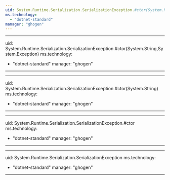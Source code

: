 ```yaml
---
uid: System.Runtime.Serialization.SerializationException.#ctor(System.Runtime.Serialization.SerializationInfo,System.Runtime.Serialization.StreamingContext)
ms.technology: 
  - "dotnet-standard"
manager: "ghogen"
---
```


---
uid: System.Runtime.Serialization.SerializationException.#ctor(System.String,System.Exception)
ms.technology: 
  - "dotnet-standard"
manager: "ghogen"
---

---
uid: System.Runtime.Serialization.SerializationException.#ctor(System.String)
ms.technology: 
  - "dotnet-standard"
manager: "ghogen"
---

---
uid: System.Runtime.Serialization.SerializationException.#ctor
ms.technology: 
  - "dotnet-standard"
manager: "ghogen"
---

---
uid: System.Runtime.Serialization.SerializationException
ms.technology: 
  - "dotnet-standard"
manager: "ghogen"
---
